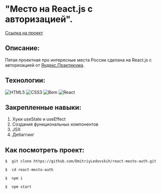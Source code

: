 # "Место на React.js c авторизацией".

[Ссылка на проект](https://dmitriyledovskih.github.io/react-mesto-auth/sign-in)

## Описание:

Пятая проектная про интересные места России сделана на React.js с авторизацией от [Яндекс.Практикума](https://practicum.yandex.ru/).

## Технологии:

![HTML5](https://img.shields.io/badge/HTML5-333?style=for-the-badge&logo=html5&logoColor=E34F26)
![CSS3](https://img.shields.io/badge/CSS3-333?style=for-the-badge&logo=css3&logoColor=1572B6)
![Bem](https://img.shields.io/badge/-Бэм-333?style=for-the-badge&logo=bem&logoColor=fff)
![React](https://img.shields.io/badge/React-333?style=for-the-badge&logo=react&logoColor=60dff4)

## Закрепленные навыки:

1. Хуки useState и useEffect
2. Создания функциональных компонентов
3. JSX
4. Дебаггинг

## Как посмотреть проект:

```
$  git clone https://github.com/DmitriyLedovskih/react-mesto-auth.git
```

```
$  cd react-mesto-auth
```

```
$  npm i
```

```
$  npm start
```
